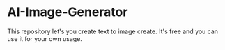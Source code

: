 # AI-Image-Generator
This repository let's you create text to image create. It's free and you can use it for your own usage.
